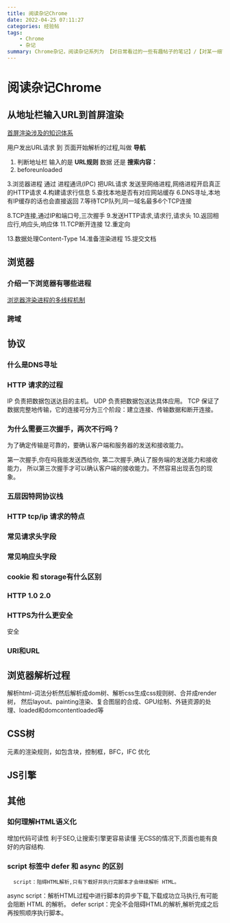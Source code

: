 ```yaml
---
title: 阅读杂记Chrome
date: 2022-04-25 07:11:27
categories: 经验帖
tags:
    - Chrome
    - 杂记
summary: Chrome杂记，阅读杂记系列为 【对日常看过的一些有趣帖子的笔记】/【对某一细节进行搜索深入了解后的分析】/【对某一技术原理架构分析后的脑图】，总贴记录 待研究的知识点 及 小知识点，分贴记录大知识点
---
```


# 阅读杂记Chrome


## 从地址栏输入URL到首屏渲染

[首屏渲染涉及的知识体系](https://zhuanlan.zhihu.com/p/34453198?group_id=957277541711540224)

用户发出URL请求 到 页面开始解析的过程,叫做 __导航__

1. 判断地址栏 输入的是 __URL规则__ 数据 还是 __搜索内容：__
2. beforeunloaded

3.浏览器进程 通过 进程通讯(IPC) 把URL请求 发送至网络进程,网络进程开启真正的HTTP请求
4.构建请求行信息
5.查找本地是否有对应网站缓存
6.DNS寻址,本地有IP缓存的话也会直接返回
7.等待TCP队列,同一域名最多6个TCP连接

8.TCP连接,通过IP和端口号,三次握手
9.发送HTTP请求,请求行,请求头
10.返回相应行,响应头,响应体
11.TCP断开连接
12.重定向

13.数据处理Content-Type
14.准备渲染进程
15.提交文档



## 浏览器

### 介绍一下浏览器有哪些进程
[浏览器渲染进程的多线程机制](https://blog.csdn.net/fredricen/article/details/105217588)

### 跨域

## 协议

### 什么是DNS寻址

### HTTP 请求的过程

IP 负责把数据包送达目的主机。
UDP 负责把数据包送达具体应用。
TCP 保证了数据完整地传输，它的连接可分为三个阶段：建立连接、传输数据和断开连接。

### 为什么需要三次握手，两次不行吗？

为了确定传输是可靠的，要确认客户端和服务器的发送和接收能力。

第一次握手,你在吗我能发送西给你,
第二次握手,确认了服务端的发送能力和接收能力，
所以第三次握手才可以确认客户端的接收能力。不然容易出现丢包的现象。

### 五层因特网协议栈

### HTTP tcp/ip 请求的特点

### 常见请求头字段

### 常见响应头字段

### cookie 和 storage有什么区别

### HTTP 1.0 2.0

### HTTPS为什么更安全
安全

### URI和URL


## 浏览器解析过程
解析html-词法分析然后解析成dom树、解析css生成css规则树、合并成render树，
然后layout、painting渲染、复合图层的合成、GPU绘制、外链资源的处理、loaded和domcontentloaded等

## CSS树
元素的渲染规则，如包含块，控制框，BFC，IFC
优化

## JS引擎



## 其他

### 如何理解HTML语义化
增加代码可读性
利于SEO,让搜索引擎更容易读懂
无CSS的情况下,页面也能有良好的内容结构.

### script 标签中 defer 和 async 的区别
      script：阻碍HTML解析,只有下载好并执行完脚本才会继续解析 HTML。
async script：解析HTML过程中进行脚本的异步下载,下载成功立马执行,有可能会阻断 HTML 的解析。
defer script：完全不会阻碍HTML的解析,解析完成之后再按照顺序执行脚本。